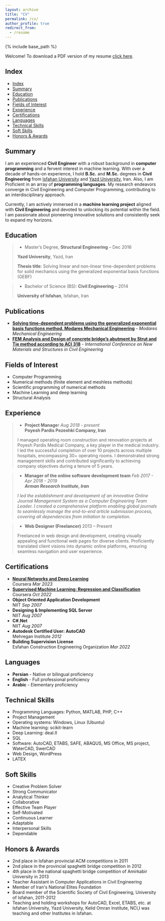 ```yaml
---
layout: archive
title: "CV"
permalink: /cv/
author_profile: true
redirect_from:
  - /resume
---
```


{% include base_path %}

Welcome! To download a PDF version of my resume [click here](https://mjbahonar.github.io/files/CV.pdf).

## Index

- [Index](#index)
- [Summary](#summary)
- [Education](#education)
- [Publications](#publications)
- [Fields of Interest](#fields-of-interest)
- [Experience](#experience)
- [Certifications](#certifications)
- [Languages](#languages)
- [Technical Skills](#technical-skills)
- [Soft Skills](#soft-skills)
- [Honors \& Awards](#honors--awards)



## Summary

I am an experienced **Civil Engineer** with a robust background in **computer programming** and a fervent interest in machine learning. With over a decade of hands-on experience, I hold **B.Sc.** and **M.Sc.** degrees in **Civil Engineering** from [Isfahan University](https://ui.ac.ir/) and [Yazd University](https://yazd.ac.ir/), Iran. Also, I am Proficient in an array of **programming languages**. My research endeavors converge in Civil Engineering and Computer Programming, contributing to an interdisciplinary approach.

Currently, I am actively immersed in a **machine learning project** aligned with **Civil Engineering** and devoted to unlocking its potential within the field. I am passionate about pioneering innovative solutions and consistently seek to expand my horizons.

## Education

> *   Master’s Degree, **Structural Engineering** – Dec 2016
> 
> **Yazd University**, Yazd, Iran
> 
> **Thesis title**: Solving linear and non-linear time-dependent problems for solid mechanics using the generalized exponential basis functions (GEBF)

> *   Bachelor of Science (BS): **Civil Engineering** – 2014
> 
> **University of Isfahan**, Isfahan, Iran

## Publications

*   [**Solving time-dependent problems using the generalized exponential basis functions method. Modares Mechanical Engineering**](https://mme.modares.ac.ir/article-15-7472-fa.html) - _Modares Mechanical Engineering_
*   [**FEM Analysis and Design of concrete bridge’s abutment by Strut and Tie method according to ACI 318**](https://civilica.com/doc/688700/) - _International Conference on New Materials and Structures in Civil Engineering_

## Fields of Interest

*   Computer Programming
*   Numerical methods (finite element and meshless methods)
*   Scientific programming of numerical methods
*   Machine Learning and deep learning
*   Structural Analysis

## Experience

> *   **Project Manage**r _Aug 2018 - present_  
>     **Poyesh Pardis Pezeshki Company, Iran**
> 
> I managed operating room construction and renovation projects at Poyesh Pardis Medical Company, a key player in the medical industry. I led the successful completion of over 10 projects across multiple hospitals, encompassing 30+ operating rooms. I demonstrated strong management skills and contributed significantly to achieving company objectives during a tenure of 5 years.

> *   **Manager of the online software development team** _Feb 2017 - Apr 2018 - 2019_  
>     _**Arman Research Institute, Iran**_
> 
> _I led the establishment and development of an innovative Online Journal Management System as a Computer Engineering Team Leader. I created a comprehensive platform enabling global journals to seamlessly manage the end-to-end article submission process, covering all dependencies from initiation to completion._

> *   **Web Designer (Freelancer)** 2013 – Present
> 
> Freelanced in web design and development, creating visually appealing and functional web pages for diverse clients. Proficiently translated client visions into dynamic online platforms, ensuring seamless navigation and user experience.

## Certifications

*   [**Neural Networks and Deep Learning**](https://www.coursera.org/account/accomplishments/certificate/ZEPFDQ5W6MA8)  
    Coursera _Mar 2023_
*   [**Supervised Machine Learning: Regression and Classification**](https://www.coursera.org/account/accomplishments/certificate/2TXTQ7NUMC9D)  
    Coursera _Oct 2022_
*   **Object Oriented Application Development**  
    NIIT _Sep 2007_
*   **Designing & Implementing SQL Server**  
    NIIT _Aug 2007_
*   **C#.Net**  
    NIIT _Aug 2007_
*   **Autodesk Certified User: AutoCAD**  
    Mehregan Institute _2012_
*   **Building Supervision License**  
    Esfahan Construction Engineering Organization _Mar 2022_

## Languages

*   **Persian** - Native or bilingual proficiency
*   **English** - Full professional proficiency
*   **Arabic** - Elementary proficiency

## Technical Skills

*   Programming Languages: Python, MATLAB, PHP, C++
*   Project Management
*   Operating systems: Windows, Linux (Ubuntu)
*   Machine learning: scikit-learn
*   Deep Learning: deal.II
*   SQL
*   Software: AutoCAD, ETABS, SAFE, ABAQUS, MS Office, MS project, WaterCAD, SwerCAD
*   Web Design, WordPress
*   LATEX

## Soft Skills

*   Creative Problem Solver
*   Strong Communicator
*   Analytical Thinker
*   Collaborative
*   Effective Team Player
*   Self-Motivated
*   Continuous Learner
*   Adaptable
*   Interpersonal Skills
*   Dependable

## Honors & Awards

*   2nd place in Isfahan provincial ACM competitions in 2011
*   2nd place in the provincial spaghetti bridge competition in 2012
*   4th place in the national spaghetti bridge competition of Amirkabir University in 2013
*   Teacher Assistant in Computer Applications in Civil Engineering
*   Member of Iran's National Elites Foundation
*   Board member of the Scientific Society of Civil Engineering, University of Isfahan, 2011-2012
*   Teaching and holding workshops for AutoCAD, Excel, ETABS, etc. at Isfahan University, Yazd University, Kelid Omran Institute, NCI,I was teaching and other Institutes in Isfahan.